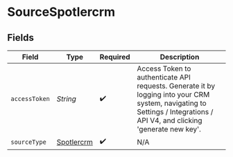 # SourceSpotlercrm


## Fields

| Field                                                                                                                                                                    | Type                                                                                                                                                                     | Required                                                                                                                                                                 | Description                                                                                                                                                              |
| ------------------------------------------------------------------------------------------------------------------------------------------------------------------------ | ------------------------------------------------------------------------------------------------------------------------------------------------------------------------ | ------------------------------------------------------------------------------------------------------------------------------------------------------------------------ | ------------------------------------------------------------------------------------------------------------------------------------------------------------------------ |
| `accessToken`                                                                                                                                                            | *String*                                                                                                                                                                 | :heavy_check_mark:                                                                                                                                                       | Access Token to authenticate API requests. Generate it by logging into your CRM system, navigating to Settings / Integrations / API V4, and clicking 'generate new key'. |
| `sourceType`                                                                                                                                                             | [Spotlercrm](../../models/shared/Spotlercrm.md)                                                                                                                          | :heavy_check_mark:                                                                                                                                                       | N/A                                                                                                                                                                      |